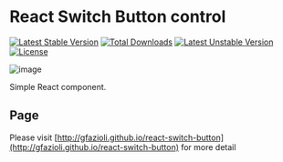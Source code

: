 # React Switch Button control

[![Latest Stable Version](https://poser.pugx.org/gfazioli/react-switch-button/v/stable.svg)](https://packagist.org/packages/gfazioli/react-switch-button) [![Total Downloads](https://poser.pugx.org/gfazioli/react-switch-button/downloads.svg)](https://packagist.org/packages/gfazioli/react-switch-button) [![Latest Unstable Version](https://poser.pugx.org/gfazioli/react-switch-button/v/unstable.svg)](https://packagist.org/packages/gfazioli/react-switch-button) [![License](https://poser.pugx.org/gfazioli/react-switch-button/license.svg)](https://packagist.org/packages/gfazioli/react-switch-button)

![image](https://cloud.githubusercontent.com/assets/432181/6348664/25209772-bc22-11e4-9e84-9edd5f23901c.png)

Simple React component.

## Page

Please visit [http://gfazioli.github.io/react-switch-button](http://gfazioli.github.io/react-switch-button) for more detail
